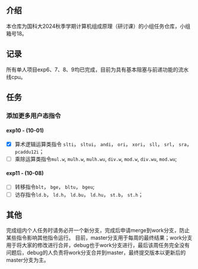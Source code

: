 ## 介绍
本仓库为国科大2024秋季学期计算机组成原理（研讨课）的小组任务仓库，小组箱号18。

## 记录
所有单人项目exp6、7、8、9均已完成，目前为具有基本阻塞与前递功能的流水线cpu。

## 任务

### 添加更多用户态指令
#### exp10   - (10-01)
- [x]  算术逻辑运算类指令 `slti`， `sltui`， `andi`， `ori`， `xori`， `sll`， `srl`， `sra`， `pcaddu12i`；
- [ ]  乘除运算类指令`mul.w`, `mulh.w`, `mulh.wu`, `div.w`, `mod.w`, `div.wu`, `mod.wu`;
#### exp11   - (10-08)
- [ ]  转移指令`blt`， `bge`， `bltu`， `bgeu`;
- [ ]  访存指令`ld.b`， `ld.h`， `ld.bu`， `ld.hu`， `st.b`， `st.h`；

## 其他
完成组内个人任务时请务必开一个新分支，完成后申请merge到work分支，防止某些指令影响其他指令运行。
目前，master分支用于每周的最终结果；work分支用于将大家的修改进行合并，debug也于work分支进行，最后该周任务完全没有问题后，debug的人负责将work分支合并到master，最终提交版本以更新后的master分支为主。
